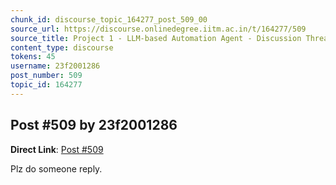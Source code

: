 ```yaml
---
chunk_id: discourse_topic_164277_post_509_00
source_url: https://discourse.onlinedegree.iitm.ac.in/t/164277/509
source_title: Project 1 - LLM-based Automation Agent - Discussion Thread [TDS Jan 2025]
content_type: discourse
tokens: 45
username: 23f2001286
post_number: 509
topic_id: 164277
---
```


## Post #509 by 23f2001286

**Direct Link**: [Post #509](https://discourse.onlinedegree.iitm.ac.in/t/164277/509)

Plz do someone reply.
